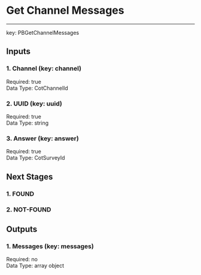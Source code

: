 # Get Channel Messages  
****  
key: PBGetChannelMessages  
## Inputs  
### 1. Channel (key: channel)  
  
Required: true  
Data Type: CotChannelId   
### 2. UUID (key: uuid)  
  
Required: true  
Data Type: string   
### 3. Answer (key: answer)  
  
Required: true  
Data Type: CotSurveyId   
## Next Stages  
### 1. FOUND  
  
### 2. NOT-FOUND  
  
## Outputs  
### 1. Messages (key: messages)  
  
Required: no  
Data Type: array object